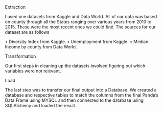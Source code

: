 Extraction

I  used one datasets from  Kaggle and Data World. All of our data was based on county through all the States ranging over various years from 2010 to 2015. These were the most recent ones we could find. The sources for our dataset are as follows

• Diversity Index from Kaggle. • Unemployment from Kaggle. • Median Income by county from Data World.

Transformation

Our first steps in cleaning up the datasets involved figuring out which variables were not relevant.

Load

The last step was to transfer our final output into a Database. We created a database and respective tables to match the columns from the final Panda’s Data Frame using MYSQL and then connected to the database using SQLAlchemy and loaded the result.
